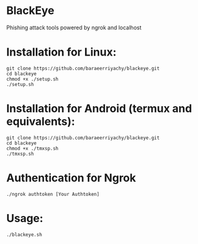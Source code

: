 # BlackEye
Phishing attack tools powered by ngrok and localhost

# Installation for Linux:
```
git clone https://github.com/baraeerriyachy/blackeye.git
cd blackeye
chmod +x ./setup.sh
./setup.sh
```

# Installation for Android (termux and equivalents):
```
git clone https://github.com/baraeerriyachy/blackeye.git
cd blackeye
chmod +x ./tmxsp.sh
./tmxsp.sh
```

# Authentication for Ngrok
```
./ngrok authtoken [Your Authtoken]
```

# Usage:
```
./blackeye.sh
```
